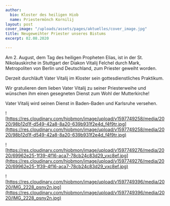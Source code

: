 ```yaml
---
author:
  bio: Kloster des heiligen Hiob
  name: Priestermönch Kornilij
layout: post
cover_image: "/uploads/assets/pages/aktuelles/cover_image.jpg"
title: Neugeweihter Priester unseres Bistums
excerpt: 02.08.2020

---
```

Am 2. August, dem Tag des heiligen Propheten Elias, ist in der St. Nikolauskirche in Stuttgart der Diakon Vitalij Felchel durch Mark, Metropoliten von Berlin und Deutschland, zum Priester geweiht worden.

Derzeit durchläuft Vater Vitalij im Kloster sein gottesdienstliches Praktikum.

Wir gratulieren dem lieben Vater Vitalij zu seiner Priesterweihe und wünschen ihm einen gesegneten Dienst zum Wohl der Mutterkirche!

Vater Vitalij wird seinen Dienst in Baden-Baden und Karlsruhe versehen.

![https://res.cloudinary.com/hiobmon/image/upload/v1597749258/media/2020/98b12d1f-d549-42a8-8a20-639b931f2e4d_f4f9tr.jpg](https://res.cloudinary.com/hiobmon/image/upload/v1597749258/media/2020/98b12d1f-d549-42a8-8a20-639b931f2e4d_f4f9tr.jpg)

![https://res.cloudinary.com/hiobmon/image/upload/v1597749276/media/2020/69962e25-1f39-4f16-aca7-78cb24c83d29_vxc8ef.jpg](https://res.cloudinary.com/hiobmon/image/upload/v1597749276/media/2020/69962e25-1f39-4f16-aca7-78cb24c83d29_vxc8ef.jpg)

![https://res.cloudinary.com/hiobmon/image/upload/v1597749396/media/2020/IMG_2228_psny2n.jpg](https://res.cloudinary.com/hiobmon/image/upload/v1597749396/media/2020/IMG_2228_psny2n.jpg)